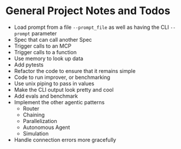 # General Project Notes and Todos

- Load prompt from a file `--prompt_file` as well as having the CLI `--prompt` parameter
- Spec that can call another Spec
- Trigger calls to an MCP
- Trigger calls to a function
- Use memory to look up data
- Add pytests
- Refactor the code to ensure that it remains simple
- Code to run improver, or benchmarking
- Use unix piping to pass in values
- Make the CLI output look pretty and cool
- Add evals and benchmark
- Implement the other agentic patterns
  - Router
  - Chaining
  - Parallelization
  - Autonomous Agent
  - Simulation
- Handle connection errors more gracefully
